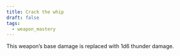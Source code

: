 ```yaml
---
title: Crack the whip
draft: false
tags:
  - weapon_mastery
---
```

This weapon’s base damage is replaced with 1d6 thunder damage.